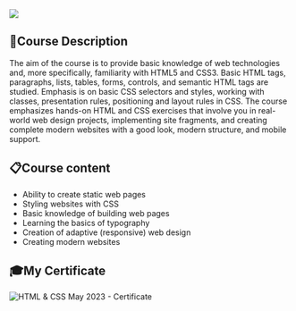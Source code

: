 <img src="https://capsule-render.vercel.app/api?type=waving&color=0:552586,100:a82da8&height=300&section=header&text=HTML&nbsp;&&nbsp;CSS&fontSize=90&fontAlignY=40"/>

### <h2> 📑Course Description </h2>
The aim of the course is to provide basic knowledge of web technologies and, more specifically, familiarity with HTML5 and CSS3. Basic HTML tags, paragraphs, lists, tables, forms, controls, and semantic HTML tags are studied. Emphasis is on basic CSS selectors and styles, working with classes, presentation rules, positioning and layout rules in CSS. The course emphasizes hands-on HTML and CSS exercises that involve you in real-world web design projects, implementing site fragments, and creating complete modern websites with a good look, modern structure, and mobile support.

### <h2> 📋Course content </h2>
- Ability to create static web pages
- Styling websites with CSS
- Basic knowledge of building web pages
- Learning the basics of typography
- Creation of adaptive (responsive) web design
- Creating modern websites

### <h2> 🎓My Certificate </h2>
![HTML & CSS May 2023 - Certificate](https://softuni.bg/certificates/certificates/converttoimage/174884?code=33c3a95d)
